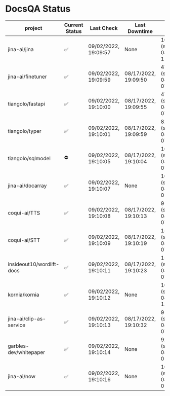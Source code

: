 # DocsQA Status

|         project         |Current Status|     Last Check     |   Last Downtime    |              % Uptime              |
|-------------------------|--------------|--------------------|--------------------|------------------------------------|
|jina-ai/jina             |✅            |09/02/2022, 19:09:57|None                |100.000 (since 08/29/2022, 11:24:14)|
|jina-ai/finetuner        |✅            |09/02/2022, 19:09:59|08/17/2022, 19:09:50|47.288 (since 08/15/2022, 07:09:42) |
|tiangolo/fastapi         |✅            |09/02/2022, 19:10:00|08/17/2022, 19:09:55|47.297 (since 08/15/2022, 07:09:42) |
|tiangolo/typer           |✅            |09/02/2022, 19:10:01|08/17/2022, 19:09:59|82.283 (since 08/15/2022, 07:09:42) |
|tiangolo/sqlmodel        |⛔️           |09/02/2022, 19:10:05|08/17/2022, 19:10:04|16.938 (since 08/15/2022, 07:09:42) |
|jina-ai/docarray         |✅            |09/02/2022, 19:10:07|None                |100.000 (since 08/24/2022, 01:39:12)|
|coqui-ai/TTS             |✅            |09/02/2022, 19:10:08|08/17/2022, 19:10:13|91.801 (since 08/15/2022, 07:09:42) |
|coqui-ai/STT             |✅            |09/02/2022, 19:10:09|08/17/2022, 19:10:19|157.561 (since 08/15/2022, 07:09:42)|
|insideout10/wordlift-docs|✅            |09/02/2022, 19:10:11|08/17/2022, 19:10:23|150.442 (since 08/15/2022, 07:09:42)|
|kornia/kornia            |✅            |09/02/2022, 19:10:12|None                |100.000 (since 08/30/2022, 13:49:49)|
|jina-ai/clip-as-service  |✅            |09/02/2022, 19:10:13|08/17/2022, 19:10:32|91.820 (since 08/15/2022, 07:09:42) |
|garbles-dev/whitepaper   |✅            |09/02/2022, 19:10:14|None                |92.314 (since 08/24/2022, 01:39:12) |
|jina-ai/now              |✅            |09/02/2022, 19:10:16|None                |100.000 (since 08/24/2022, 01:39:12)|
